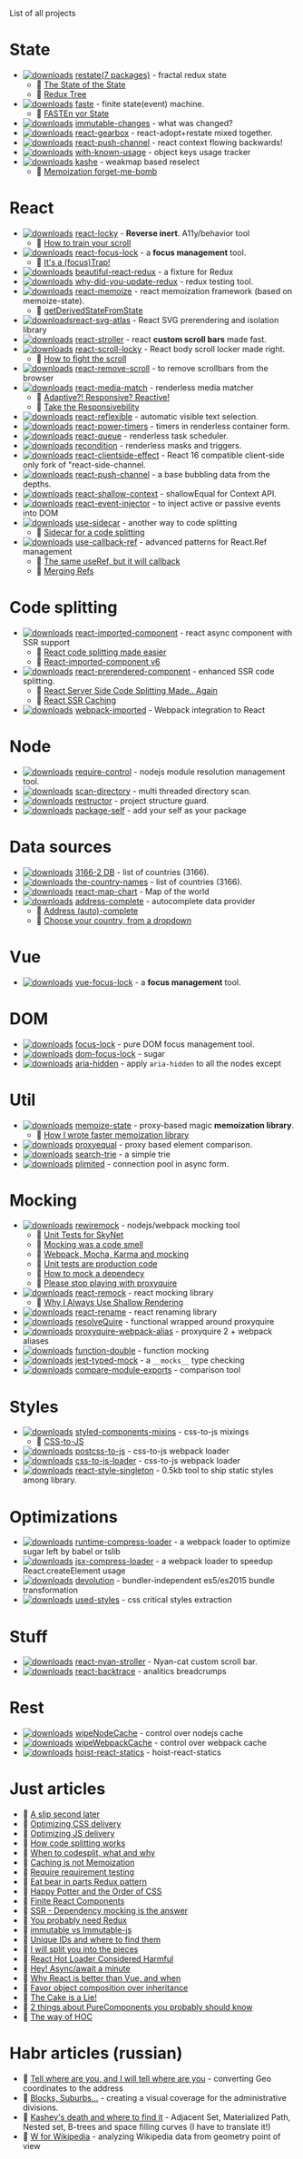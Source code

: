 List of all projects

# State
 * [![downloads](https://badgen.net/npm/dm/react-redux-restate)](https://www.npmtrends.com/react-redux-restate) [restate(7 packages)](https://github.com/theKashey/restate) - fractal redux state 
    * 📖 [The State of the State](https://blog.cloudboost.io/the-state-of-the-state-of-the-state-f93c8bdc6b1b)    
    * 📖 [Redux Tree](https://hackernoon.com/restate-the-story-of-redux-tree-27d8c5d1040a)
 * [![downloads](https://badgen.net/npm/dm/faste)](https://www.npmtrends.com/faste) [faste](https://github.com/theKashey/faste) - finite state(event) machine.
    * 📖 [FASTEn yor State](https://medium.com/@antonkorzunov/fasten-your-state-9fb9f9b44f30) 
 * [![downloads](https://badgen.net/npm/dm/immutable-changes)](https://www.npmtrends.com/immutable-changes) [immutable-changes](https://github.com/theKashey/immutable-changes) - what was changed?
 * [![downloads](https://badgen.net/npm/dm/react-gearbox)](https://www.npmtrends.com/react-gearbox) [react-gearbox](https://github.com/theKashey/react-gearbox) - react-adopt+restate mixed together.
 * [![downloads](https://badgen.net/npm/dm/react-push-channel)](https://www.npmtrends.com/react-push-channel) [react-push-channel](https://github.com/theKashey/react-push-channel) - react context flowing backwards!
 * [![downloads](https://badgen.net/npm/dm/with-known-usage)](https://www.npmtrends.com/with-known-usage) [with-known-usage](https://github.com/theKashey/with-known-usage) - object keys usage tracker
  * [![downloads](https://badgen.net/npm/dm/kashe)](https://www.npmtrends.com/kashe) [kashe](https://github.com/theKashey/kashe) - weakmap based reselect
    * 📖 [Memoization forget-me-bomb](https://dev.to/thekashey/memoization-forget-me-bomb-34kh)

# React
 * [![downloads](https://badgen.net/npm/dm/react-locky)](https://www.npmtrends.com/react-locky) [react-locky](https://github.com/theKashey/react-locky) - __Reverse inert__. A11y/behavior tool 
    * 📖 [How to train your scroll](https://hackernoon.com/how-to-train-a-your-scroll-c9edcf28dbfa)
 * [![downloads](https://badgen.net/npm/dm/react-focus-lock)](https://www.npmtrends.com/react-focus-lock) [react-focus-lock](https://github.com/theKashey/react-focus-lock) - a __focus management__ tool. 
    * 📖 [It's a (focus)Trap!](https://hackernoon.com/its-a-focus-trap-699a04d66fb5)
 * [![downloads](https://badgen.net/npm/dm/beautiful-react-redux)](https://www.npmtrends.com/beautiful-react-redux) [beautiful-react-redux](https://github.com/theKashey/beautiful-react-redux) - a fixture for Redux
  * [![downloads](https://badgen.net/npm/dm/why-did-you-update-redux)](https://www.npmtrends.com/why-did-you-update-redux) [why-did-you-update-redux](https://github.com/theKashey/why-did-you-update-redux) - redux testing tool.
 * [![downloads](https://badgen.net/npm/dm/react-memoize)](https://www.npmtrends.com/react-memoize) [react-memoize](https://github.com/theKashey/react-memoize) - react memoization framework (based on memoize-state).
    * 📖 [getDerivedStateFromState](https://itnext.io/getderivedstatefromstate-making-complex-things-simpler-4450115e49d6)
 * [![downloads](https://badgen.net/npm/dm/react-svg-atlas)](https://www.npmtrends.com/react-svg-atlas)[react-svg-atlas](https://github.com/theKashey/) - React SVG prerendering and isolation library
 * [![downloads](https://badgen.net/npm/dm/react-stroller)](https://www.npmtrends.com/react-stroller) [react-stroller](https://github.com/theKashey/React-stroller) - react __custom scroll bars__ made fast. 
 * [![downloads](https://badgen.net/npm/dm/react-scroll-locky)](https://www.npmtrends.com/react-scroll-locky) [react-scroll-locky](https://github.com/theKashey/react-scroll-locky) - React body scroll locker made right.
    * 📖 [How to fight the <body> scroll](https://medium.com/react-camp/how-to-fight-the-body-scroll-2b00267b37ac)
 * [![downloads](https://badgen.net/npm/dm/react-remove-scroll)](https://www.npmtrends.com/react-remove-scroll) [react-remove-scroll](https://github.com/theKashey/react-remove-scroll) - to remove scrollbars from the browser   
 * [![downloads](https://badgen.net/npm/dm/react-media-match)](https://www.npmtrends.com/react-media-match) [react-media-match](https://github.com/theKashey/react-media-match) - renderless media matcher
   * 📖 [Adaptive?! Responsive? Reactive!](https://medium.com/@antonkorzunov/adaptive-responsive-reactive-62fb938d6191)
   * 📖 [Take the Responsivebility](https://dev.to/thekashey/take-the-responsivebility-3m8f)
 * [![downloads](https://badgen.net/npm/dm/react-reflexible)](https://www.npmtrends.com/react-reflexible) [react-reflexible](https://github.com/theKashey/react-reflexible) - automatic visible text selection.
 * [![downloads](https://badgen.net/npm/dm/react-power-timers)](https://www.npmtrends.com/react-power-timers) [react-power-timers](https://github.com/theKashey/react-power-timers) - timers in renderless container form.
 * [![downloads](https://badgen.net/npm/dm/react-queue)](https://www.npmtrends.com/react-queue) [react-queue](https://github.com/theKashey/react-queue) - renderless task scheduler.
 * [![downloads](https://badgen.net/npm/dm/recondition)](https://www.npmtrends.com/recondition) [recondition](https://github.com/theKashey/recondition) - renderless masks and triggers.
 * [![downloads](https://badgen.net/npm/dm/react-clientside-effect)](https://www.npmtrends.com/react-clientside-effect) [react-clientside-effect](https://github.com/theKashey/react-clientside-effect) - React 16 compatible client-side only fork of "react-side-channel.
 * [![downloads](https://badgen.net/npm/dm/react-push-channel)](https://www.npmtrends.com/react-push-channel) [react-push-channel](https://github.com/theKashey/react-push-channel) - a base bubbling data from the depths.  
 * [![downloads](https://badgen.net/npm/dm/react-shallow-context)](https://www.npmtrends.com/react-shallow-context) [react-shallow-context](https://github.com/theKashey/react-shallow-context) - shallowEqual for Context API.
 * [![downloads](https://badgen.net/npm/dm/react-event-injector)](https://www.npmtrends.com/react-event-injector) [react-event-injector](https://github.com/theKashey/react-event-injector) - to inject active or passive events into DOM
 * [![downloads](https://badgen.net/npm/dm/use-sidecar)](https://www.npmtrends.com/use-sidecar) [use-sidecar](https://github.com/theKashey/use-sidecar) - another way to code splitting
   * 📖 [Sidecar for a code splitting](https://dev.to/thekashey/sidecar-for-a-code-splitting-1o8g)
 * [![downloads](https://badgen.net/npm/dm/use-callback-ref)](https://www.npmtrends.com/use-callback-ref) [use-callback-ref](https://github.com/theKashey/use-callback-ref) - advanced patterns for React.Ref management
   * 📖 [The same useRef, but it will callback](https://dev.to/thekashey/the-same-useref-but-it-will-callback-8bo)
   * 📖 [Merging Refs](https://dev.to/thekashey/merging-refs-41l8)
   
# Code splitting
 * [![downloads](https://badgen.net/npm/dm/react-imported-component)](https://www.npmtrends.com/react-imported-component) [react-imported-component](https://github.com/theKashey/react-imported-component) - react async component with SSR support 
    * 📖 [React code splitting made easier](https://hackernoon.com/react-and-code-splitting-made-easy-f118befb5168)
    * 📖 [React-imported-component v6](https://dev.to/thekashey/react-imported-component-v6-4304)
 * [![downloads](https://badgen.net/npm/dm/react-prerendered-component)](https://www.npmtrends.com/react-prerendered-component) [react-prerendered-component](https://github.com/theKashey/react-prerendered-component) - enhanced SSR code splitting.
    * 📖 [React Server Side Code Splitting Made.. Again](https://medium.com/@antonkorzunov/react-server-side-code-splitting-made-again-a61f8cbbd64b)
    * 📖 [React SSR Caching](https://dev.to/thekashey/a-new-react-and-the-old-cache-15h5)
 * [![downloads](https://badgen.net/npm/dm/webpack-imported)](https://www.npmtrends.com/webpack-imported) [webpack-imported](https://github.com/theKashey/webpack-imported) - Webpack integration to React




# Node
 * [![downloads](https://badgen.net/npm/dm/require-control)](https://www.npmtrends.com/require-control) [require-control](https://github.com/theKashey/require-control) - nodejs module resolution management tool.
 * [![downloads](https://badgen.net/npm/dm/scan-directory)](https://www.npmtrends.com/scan-directory) [scan-directory](https://github.com/theKashey/scan-directory) - multi threaded directory scan.
 * [![downloads](https://badgen.net/npm/dm/restructor)](https://www.npmtrends.com/restructor) [restructor](https://github.com/theKashey/restructor) - project structure guard.
 * [![downloads](https://badgen.net/npm/dm/package-self)](https://www.npmtrends.com/package-self) [package-self](https://github.com/theKashey/package-self) - add your self as your package

# Data sources
 * [![downloads](https://badgen.net/npm/dm/iso3166-2-db)](https://www.npmtrends.com/iso3166-2-db) [3166-2 DB](esosedi/3166) - list of countries (3166).
 * [![downloads](https://badgen.net/npm/dm/the-country-names)](https://www.npmtrends.com/the-country-names) [the-country-names](https://github.com/theKashey/the-country-names) - list of countries (3166).
 * [![downloads](https://badgen.net/npm/dm/react-map-chart)](https://www.npmtrends.com/react-map-chart) [react-map-chart](https://github.com/theKashey/react-map-chart) - Map of the world
 * [![downloads](https://badgen.net/npm/dm/address-complete)](https://www.npmtrends.com/address-complete) [address-complete](https://github.com/theKashey/address-complete) - autocomplete data provider
    * 📖 [Address (auto)-complete](https://medium.com/@antonkorzunov/address-auto-complete-1bcda751d406)
    * 📖 [Choose your country, from a dropdown](https://medium.com/@antonkorzunov/choose-you-country-from-a-dropdown-def716a29e6c)

# Vue
 * [![downloads](https://badgen.net/npm/dm/vue-focus-lock)](https://www.npmtrends.com/vue-focus-lock) [vue-focus-lock](https://github.com/theKashey/vue-focus-lock) - a __focus management__ tool.

# DOM
 * [![downloads](https://badgen.net/npm/dm/focus-lock)](https://www.npmtrends.com/focus-lock) [focus-lock](https://github.com/theKashey/focus-lock) - pure DOM focus management tool.
 * [![downloads](https://badgen.net/npm/dm/dom-focus-lock)](https://www.npmtrends.com/dom-focus-lock) [dom-focus-lock](https://github.com/theKashey/dom-focus-lock) - sugar
 * [![downloads](https://badgen.net/npm/dm/aria-hidden)](https://www.npmtrends.com/aria-hidden) [aria-hidden](https://github.com/theKashey/aria-hidden) - apply `aria-hidden` to all the nodes except
 
 
# Util
 * [![downloads](https://badgen.net/npm/dm/memoize-state)](https://www.npmtrends.com/memoize-state) [memoize-state](https://github.com/theKashey/memoize-state) - proxy-based magic __memoization library__.
    * 📖 [How I wrote faster memoization library](https://itnext.io/how-i-wrote-the-worlds-fastest-react-memoization-library-535f89fc4a17)
 * [![downloads](https://badgen.net/npm/dm/proxyequal)](https://www.npmtrends.com/proxyequal) [proxyequal](https://github.com/theKashey/proxyequal) - proxy based element comparison.
 * [![downloads](https://badgen.net/npm/dm/search-trie)](https://www.npmtrends.com/search-trie) [search-trie](https://github.com/theKashey/search-trie) - a simple trie
 * [![downloads](https://badgen.net/npm/dm/plimited)](https://www.npmtrends.com/plimited) [plimited](https://github.com/theKashey/plimited) - connection pool in async form.   

# Mocking
 * [![downloads](https://badgen.net/npm/dm/rewiremock)](https://www.npmtrends.com/rewiremock) [rewiremock](https://github.com/theKashey/rewiremock) - nodejs/webpack mocking tool
    * 📖 [Unit Tests for SkyNet](https://itnext.io/unit-tests-for-skynet-written-in-js-6704265858a4)
    * 📖 [Mocking was a code smell](https://itnext.io/mocking-was-a-code-smell-7f93d8a5d6f2)
    * 📖 [Webpack, Mocha, Karma and mocking](https://itnext.io/adult-mocking-for-webpack-9b32eb0ca0d8)
    * 📖 [Unit tests are production code](https://medium.com/techtrument/unit-tests-are-production-code-d256d86f073e)
    * 📖 [How to mock a dependecy](https://itnext.io/how-to-mock-dependency-in-a-node-js-and-why-2ad4386f6587)    
    * 📖 [Please stop playing with proxyquire](https://dev.to/thekashey/please-stop-playing-with-proxyquire-11j4)
 * [![downloads](https://badgen.net/npm/dm/react-remock)](https://www.npmtrends.com/react-remock) [react-remock](https://github.com/theKashey/react-remock) - react mocking library
    * 📖 [Why I Always Use Shallow Rendering](https://medium.com/@antonkorzunov/why-i-always-use-shallow-rendering-a3a50da60942)    
 * [![downloads](https://badgen.net/npm/dm/react-rename)](https://www.npmtrends.com/react-rename) [react-rename](https://github.com/theKashey/react-rename) - react renaming library
 * [![downloads](https://badgen.net/npm/dm/resolveQuire)](https://www.npmtrends.com/resolveQuire) [resolveQuire](https://github.com/theKashey/resolveQuire) - functional wrapped around proxyquire
 * [![downloads](https://badgen.net/npm/dm/proxyquire-webpack-alias)](https://www.npmtrends.com/proxyquire-webpack-alias) [proxyquire-webpack-alias](https://github.com/theKashey/proxyquire-webpack-alias) - proxyquire 2 + webpack aliases
 * [![downloads](https://badgen.net/npm/dm/function-double)](https://www.npmtrends.com/function-double) [function-double](https://github.com/theKashey/function-double) - function mocking
 * [![downloads](https://badgen.net/npm/dm/jest-typed-mock)](https://www.npmtrends.com/jest-typed-mock) [jest-typed-mock](https://github.com/theKashey/jest-typed-mock) - a `__mocks__` type checking
 * [![downloads](https://badgen.net/npm/dm/compare-module-exports)](https://www.npmtrends.com/compare-module-exports) [compare-module-exports](https://github.com/theKashey/compare-module-exports) - comparison tool

# Styles
 * [![downloads](https://badgen.net/npm/dm/styled-components-mixins)](https://www.npmtrends.com/styled-components-mixins) [styled-components-mixins](https://github.com/theKashey/styled-components-mixins) - css-to-js mixings
    * 📖 [CSS-to-JS](https://itnext.io/css-to-js-1a2ac587df12)
 * [![downloads](https://badgen.net/npm/dm/postcss-to-js)](https://www.npmtrends.com/postcss-to-js) [postcss-to-js](https://github.com/theKashey/postcss-to-js) - css-to-js webpack loader
 * [![downloads](https://badgen.net/npm/dm/css-to-js-loader)](https://www.npmtrends.com/css-to-js-loader) [css-to-js-loader](https://github.com/theKashey/css-to-js-loader) - css-to-js webpack loader
 * [![downloads](https://badgen.net/npm/dm/react-style-singleton)](https://www.npmtrends.com/react-style-singleton) [react-style-singleton](https://github.com/theKashey/react-style-singleton) - 0.5kb tool to ship static styles among library.

# Optimizations
 * [![downloads](https://badgen.net/npm/dm/runtime-compress-loader)](https://www.npmtrends.com/runtime-compress-loader) [runtime-compress-loader](https://github.com/theKashey/runtime-compress-loader) - a webpack loader to optimize sugar left by babel or tslib
 * [![downloads](https://badgen.net/npm/dm/jsx-compress-loader)](https://www.npmtrends.com/jsx-compress-loader) [jsx-compress-loader](https://github.com/theKashey/jsx-compress-loader) - a webpack loader to speedup React.createElement usage
 * [![downloads](https://badgen.net/npm/dm/devolution)](https://www.npmtrends.com/devolution) [devolution](https://github.com/theKashey/devolution) - bundler-independent es5/es2015 bundle transformation
 * [![downloads](https://badgen.net/npm/dm/used-styles)](https://www.npmtrends.com/used-styles) [used-styles](https://github.com/theKashey/used-styles) - css critical styles extraction

# Stuff
 * [![downloads](https://badgen.net/npm/dm/react-nyan-stroller)](https://www.npmtrends.com/react-nyan-stroller) [react-nyan-stroller](https://github.com/theKashey/react-nyan-stroller) - Nyan-cat custom scroll bar.
 * [![downloads](https://badgen.net/npm/dm/react-backtrace)](https://www.npmtrends.com/react-backtrace) [react-backtrace](https://github.com/theKashey/react-backtrace) - analitics breadcrumps
 
# Rest
 * [![downloads](https://badgen.net/npm/dm/wipeNodeCache)](https://www.npmtrends.com/wipeNodeCache) [wipeNodeCache](https://github.com/theKashey/wipeNodeCache) - control over nodejs cache 
 * [![downloads](https://badgen.net/npm/dm/wipeWebpackCache)](https://www.npmtrends.com/wipeWebpackCache) [wipeWebpackCache](https://github.com/theKashey/wipeWebpackCache) - control over webpack cache 
 * [![downloads](https://badgen.net/npm/dm/hoist-react-statics)](https://www.npmtrends.com/hoist-react-statics) [hoist-react-statics](https://github.com/theKashey/hoist-react-statics) - hoist-react-statics


# Just articles
 * 📖 [A slip second later](https://dev.to/thekashey/end-game-a-split-second-later-15mc)
 * 📖 [Optimizing CSS delivery](https://dev.to/thekashey/optimising-css-delivery-57eh)
 * 📖 [Optimizing JS delivery](https://dev.to/thekashey/optimising-js-delivery-4h6l)
 * 📖 [How code splitting works](https://dev.to/thekashey/inside-the-code-split-169m)
 * 📖 [When to codesplit, what and why](https://dev.to/thekashey/code-splitting-what-when-and-why-59op)
 * 📖 [Caching is not Memoization](https://dev.to/thekashey/dejavu-caching-versus-memoization-298n)
 * 📖 [Require requirement testing](https://dev.to/thekashey/prefer-integration-tests-think-twice-1l6d)
 * 📖 [Eat bear in parts Redux pattern](https://dev.to/thekashey/eat-bear-in-parts-3f0o)
 * 📖 [Happy Potter and the Order of CSS](https://dev.to/thekashey/happy-potter-and-the-order-of-css-5ec)
 * 📖 [Finite React Components](https://dev.to/thekashey/infinite-war-995)
 * 📖 [SSR - Dependency mocking is the answer](https://medium.com/hackernoon/ssr-dependency-mocking-is-the-answer-d8d8c371aa94)
 * 📖 [You probably need Redux](https://medium.com/@antonkorzunov/you-probably-need-redux-e0c49ab4d98f)
 * 📖 [immutable vs Immutable-js](https://medium.com/@antonkorzunov/immutable-vs-immutable-js-d524bf515bcd)
 * 📖 [Unique IDs and where to find them](https://medium.com/@antonkorzunov/unique-ids-and-where-to-find-them-14020ddbc964)
 * 📖 [I will split you into the pieces](https://itnext.io/i-will-spilt-you-into-the-pieces-dfa1ae97bede)
 * 📖 [React Hot Loader Considered Harmful](https://codeburst.io/react-hot-loader-considered-harmful-321fe3b6ca74)
 * 📖 [Hey! Async/await a minute](https://medium.com/techtrument/hey-await-a-minute-6e574ec6492)
 * 📖 [Why React is better than Vue, and when](https://blog.cloudboost.io/why-react-is-better-than-vue-js-and-when-9545049652d8)
 * 📖 [Favor object composition over inheritance](https://hackernoon.com/favor-object-composition-over-class-inheritance-they-said-9f769659b6e)
 * 📖 [The Cake is a Lie!](https://hackernoon.com/the-cake-is-a-lie-f0210aab2ee3)
 * 📖 [2 things about PureComponents you probably should know](https://medium.com/@antonkorzunov/2-things-about-purecomponent-you-probable-should-know-b04844a90d4)
 * 📖 [The way of HOC](https://codeburst.io/the-way-of-higher-order-component-37fc937534a9)
 
 # Habr articles (russian)
  * 📖 [Tell where are you, and I will tell where are you](https://habr.com/post/268643/) - converting Geo coordinates to the address
  * 📖 [Blocks, Suburbs...](https://habr.com/post/253515/) - creating a visual coverage for the administrative divisions.
  * 📖 [Kashey's death and where to find it](https://habr.com/post/251871/) - Adjacent Set, Materialized Path, Nested set, B-trees and space filling curves (I have to translate it!)
  * 📖 [W for Wikipedia](https://habr.com/post/239925/) - analyzing Wikipedia data from geometry point of view 
